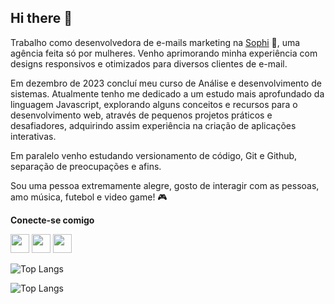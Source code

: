 ## Hi there 👋

Trabalho como desenvolvedora de e-mails marketing na <a href="https://www.sophi.com.br/">Sophi</a> 💛, uma agência feita só
por mulheres. Venho aprimorando minha experiência com designs responsivos e otimizados para diversos clientes de e-mail.

Em dezembro de 2023 concluí meu curso de Análise e desenvolvimento de sistemas. Atualmente tenho me dedicado a um estudo mais aprofundado da linguagem Javascript, explorando alguns conceitos e recursos para o desenvolvimento web,  através de pequenos projetos práticos e desafiadores, adquirindo assim experiência na criação de aplicações interativas.

Em paralelo venho estudando versionamento de código, Git e Github, separação de preocupações e afins.

Sou uma pessoa extremamente alegre, gosto de interagir com as pessoas, amo música, futebol e video game! 🎮

**Conecte-se comigo**

<a href="https://www.linkedin.com/in/daniele-oliveira-jacob/" target="_blank"><img src="https://cdn-icons-png.flaticon.com/512/145/145807.png" width="30px"/></a>
<a href="https://api.whatsapp.com/send?phone=5531996668456"><img src="https://cdn-icons-png.flaticon.com/512/4494/4494494.png" width="30px"/></a>
<a href="mailto:danypoly111@gmail.com"><img src="https://cdn-icons-png.flaticon.com/512/6806/6806987.png" width="30px"/></a>


![Top Langs](https://github-readme-stats.vercel.app/api/top-langs/?username=DanieleJacob&hide_progress=true)

![Top Langs](https://github-readme-stats.vercel.app/api/top-langs/?username=DanieleJacob&size_weight=0.5&count_weight=0.5)
